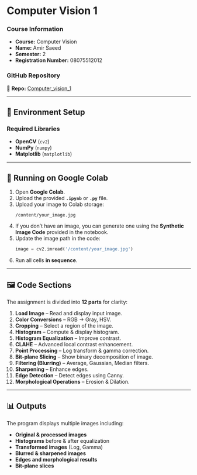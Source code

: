 # **Computer Vision 1**

### **Course Information**
- **Course:** Computer Vision  
- **Name:** Amir Saeed  
- **Semester:** 2  
- **Registration Number:** 08075512012  

### **GitHub Repository**
🔗 **Repo:** [Computer_vision_1](git@github.com:MuhammadAmirSaeed/Computer_vision_1.git)

---

## 📌 **Environment Setup**

### **Required Libraries**
- **OpenCV** (`cv2`)  
- **NumPy** (`numpy`)  
- **Matplotlib** (`matplotlib`)

---

## 🚀 **Running on Google Colab**

1. Open **Google Colab**.  
2. Upload the provided **`.ipynb`** or **`.py`** file.  
3. Upload your image to Colab storage:
   ```
   /content/your_image.jpg
   ```
4. If you don’t have an image, you can generate one using the **Synthetic Image Code** provided in the notebook.  
5. Update the image path in the code:
   ```python
   image = cv2.imread('/content/your_image.jpg')
   ```
6. Run all cells **in sequence**.

---

## 🖼️ **Code Sections**

The assignment is divided into **12 parts** for clarity:

1. **Load Image** – Read and display input image.  
2. **Color Conversions** – RGB → Gray, HSV.  
3. **Cropping** – Select a region of the image.  
4. **Histogram** – Compute & display histogram.  
5. **Histogram Equalization** – Improve contrast.  
6. **CLAHE** – Advanced local contrast enhancement.  
7. **Point Processing** – Log transform & gamma correction.  
8. **Bit-plane Slicing** – Show binary decomposition of image.  
9. **Filtering (Blurring)** – Average, Gaussian, Median filters.  
10. **Sharpening** – Enhance edges.  
11. **Edge Detection** – Detect edges using Canny.  
12. **Morphological Operations** – Erosion & Dilation.

---

## 📊 **Outputs**

The program displays multiple images including:

- **Original & processed images**  
- **Histograms** before & after equalization  
- **Transformed images** (Log, Gamma)  
- **Blurred & sharpened images**  
- **Edges and morphological results**  
- **Bit-plane slices**

